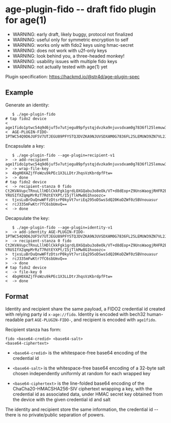 age-plugin-fido -- draft fido plugin for age(1)
===

- WARNING: early draft, likely buggy, protocol not finalized
- WARNING: useful only for symmetric encryption to self
- WARNING: works only with fido2 keys using hmac-secret
- WARNING: does not work with u2f-only keys
- WARNING: look behind you, a three-headed monkey!
- WARNING: usability issues with multiple fido keys
- WARNING: not actually tested with age(1) yet

Plugin specification: https://hackmd.io/@str4d/age-plugin-spec


Example
---

Generate an identity:

```none
   $ ./age-plugin-fido
# tap fido2 device
<  age1fido1ptwc54q9d6juf5v7utjegu89pfystqjdvzka9njuvsdxam0g7836fl25lemuw39zn7vl2j0vtx4zprg3c4rkqkusk82p0s4yz3u2kkq83xgqv
<  AGE-PLUGIN-FIDO-1PTWC54Q9D6JUF5V7UTJEGU89PFYSTQJDVZKA9NJUVSDXAM0G7836FL25LEMUW39ZN7VL2J0VTX4ZPRG3C4RKQKUSK82P0S4YZ3U2KKQQHYU94
```

Encapsulate a key:

```none
   $ ./age-plugin-fido --age-plugin=recipient-v1
>  -> add-recipient age1fido1ptwc54q9d6juf5v7utjegu89pfystqjdvzka9njuvsdxam0g7836fl25lemuw39zn7vl2j0vtx4zprg3c4rkqkusk82p0s4yz3u2kkq83xgqv
>  -> wrap-file-key
>  4bgH0XAZjfFoWzu9kPEc1X3LLDtrJhqsVzKbrdpfFtw=
>  -> done
# tap fido2 device
<  -> recipient-stanza 0 fido Ct2KVAVupcTRnuLllHDlCkkFgk1grdLOXGQabu3o8eOk/VT+d8dEop+Z9UnsWaogjRHFR2BbkLHUF8KkFHirWA== YRUSIfXZqmpMrRzT7RdtEYXPt/I5jTlkMw8G1hxoozc=
<  tjxsLuBrDuQnwWFfzDtsrP0kyVt7vriEq295oDSwsSdQ20KoDZWf0z5BVnouasur
<  rcJ335mFwKtr7fC6sbUmvQ==
<  -> done
```

Decapsulate the key:

```none
   $ ./age-plugin-fido --age-plugin=identity-v1
>  -> add-identity AGE-PLUGIN-FIDO-1PTWC54Q9D6JUF5V7UTJEGU89PFYSTQJDVZKA9NJUVSDXAM0G7836FL25LEMUW39ZN7VL2J0VTX4ZPRG3C4RKQKUSK82P0S4YZ3U2KKQQHYU94
>  -> recipient-stanza 0 fido Ct2KVAVupcTRnuLllHDlCkkFgk1grdLOXGQabu3o8eOk/VT+d8dEop+Z9UnsWaogjRHFR2BbkLHUF8KkFHirWA== YRUSIfXZqmpMrRzT7RdtEYXPt/I5jTlkMw8G1hxoozc=
>  tjxsLuBrDuQnwWFfzDtsrP0kyVt7vriEq295oDSwsSdQ20KoDZWf0z5BVnouasur
>  rcJ335mFwKtr7fC6sbUmvQ==
>  -> done
# tap fido2 device
<  -> file-key 0
<  4bgH0XAZjfFoWzu9kPEc1X3LLDtrJhqsVzKbrdpfFtw=
<  -> done
```


Format
---

Identity and recipient share the same payload, a FIDO2 credential id
created with relying party id `x-age://fido`.  Identity is encoded with
bech32 human-readable part `AGE-PLUGIN-FIDO-`, and recipient is encoded
with `age1fido`.

Recipient stanza has form:

```none
fido <base64-credid> <base64-salt>
<base64-ciphertext>
```

- `<base64-credid>` is the whitespace-free base64 encoding of the
  credential id

- `<base64-salt>` is the whitespace-free base64 encoding of a 32-byte
  salt chosen independently uniformly at random for each wrapped key

- `<base64-ciphertext>` is the line-folded base64 encoding of the
  ChaCha20-HMACSHA256-SIV ciphertext wrapping a key, with the
  credential id as associated data, under HMAC secret key obtained from
  the device with the given credential id and salt

The identity and recipient store the same information, the credential
id -- there is no private/public separation of powers.
